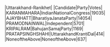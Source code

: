  
|Uttarakhand-Ranikhet|
|Candidate|Party|Votes|
|KARANMAHARA|IndianNationalCongress|19035|
|AJAYBHATT|BharatiyaJanataParty|14054|
|PRAMODNAINWAL|Independent|5701|
|KRIPALRAM|BahujanSamajParty|1169|
|PRATAPSINGHSHAHI|UttarakhandKrantiDal|414|
|NoneoftheAbove|NoneoftheAbove|637|
